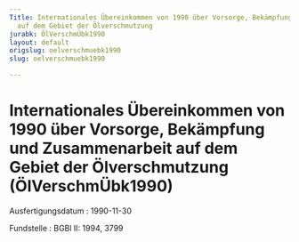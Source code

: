 ```yaml
---
Title: Internationales Übereinkommen von 1990 über Vorsorge, Bekämpfung und Zusammenarbeit
  auf dem Gebiet der Ölverschmutzung
jurabk: ÖlVerschmÜbk1990
layout: default
origslug: oelverschmuebk1990
slug: oelverschmuebk1990

---
```


# Internationales Übereinkommen von 1990 über Vorsorge, Bekämpfung und Zusammenarbeit auf dem Gebiet der Ölverschmutzung (ÖlVerschmÜbk1990)

Ausfertigungsdatum
:   1990-11-30

Fundstelle
:   BGBl II: 1994, 3799

